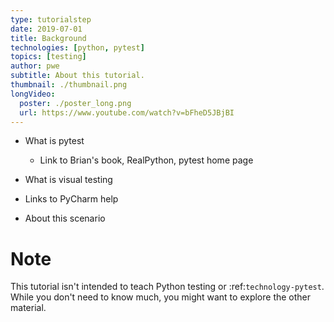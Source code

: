 ```yaml
---
type: tutorialstep
date: 2019-07-01
title: Background
technologies: [python, pytest]
topics: [testing]
author: pwe
subtitle: About this tutorial.
thumbnail: ./thumbnail.png
longVideo:
  poster: ./poster_long.png
  url: https://www.youtube.com/watch?v=bFheD5JBjBI
---
```


- What is pytest

    - Link to Brian's book, RealPython, pytest home page

- What is visual testing

- Links to PyCharm help

- About this scenario

# Note

This tutorial isn't intended to teach Python testing or
:ref:`technology-pytest`. While you don't need to know much, you
might want to explore the other material.
